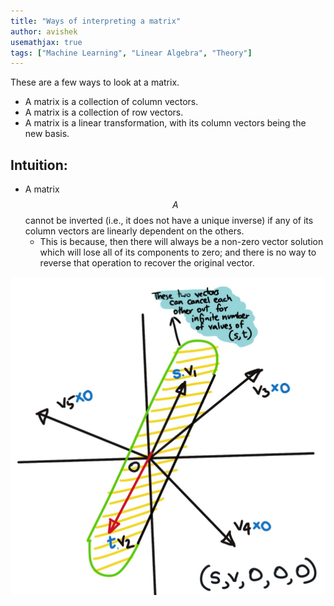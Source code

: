 ```yaml
---
title: "Ways of interpreting a matrix"
author: avishek
usemathjax: true
tags: ["Machine Learning", "Linear Algebra", "Theory"]
---
```


These are a few ways to look at a matrix.
- A matrix is a collection of column vectors.
- A matrix is a collection of row vectors.
- A matrix is a linear transformation, with its column vectors being the new basis.

## Intuition:

- A matrix $$A$$ cannot be inverted (i.e., it does not have a unique inverse) if any of its column vectors are linearly dependent on the others.
    - This is because, then there will always be a non-zero vector solution which will lose all of its components to zero; and there is no way to reverse that operation to recover the original vector.

![A Single Linearly Dependent Vector results in a non-invertible matrix](/assets/even-one-linear-dependence-causes-non-invertible-matrix.jpg)

